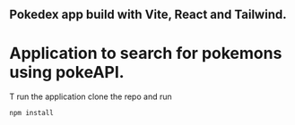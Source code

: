 ## Pokedex app build with Vite, React and Tailwind.

# Application to search for pokemons using pokeAPI.

T run the application clone the repo and run

```npm
npm install
```
